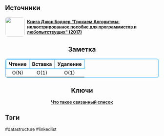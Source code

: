 <h2 align="left">Источники</h2>
<div style="text-align: left">
	<ul style="padding: 0; list-style-type: none; display: flex; flex-direction: column; align-items: left;">
		<li style="display: flex; align-items: center">
			<img
			style="border-radius: 8px; margin-right: 8px; width: 64px; height: 64px; object-fit: cover"
			src="https://sun9-66.userapi.com/impg/0EU1wKi6wb7bICeIybHZGXbbhQhMWCuKD17Ojg/eezAA62Ncd8.jpg?size=568x807&quality=96&sign=478cbc4e5938210f2e65a9b4b777aa3b&c_uniq_tag=lHWVO-zLzOIaSVLc-I3wdGdTIjS9PZqKJO2RifCccuw&type=album" />
			<strong><a href="https://vk.com/wall-43363264_386632">Книга Джон Боднер "Грокаем Алгоритмы: иллюстрированное пособие для программистов и любопытствущих" (2017)</a></strong>
	    </li>
	</ul>
</div>
<h2 align="center">Заметка</h2>
<center>
	<table style="border: #7DCFFF 2px solid; border-radius: 8px">
		<thead>
			<tr>
				<th style="border: #7DCFFF 2px solid; border-radius: 8px">Чтение</th>
				<th style="border: #7DCFFF 2px solid; border-radius: 8px">Вставка</th>
				<th style="border: #7DCFFF 2px solid; border-radius: 8px">Удаление</th>
			</tr>
		</thead>
		<tbody>
			<tr>
				<td align="center">O(N)</td>
				<td align="center">O(1)</td>
				<td align="center">O(1)</td>
			</tr>
		</tbody>
	</table>
</center>
<h2 align="center">Ключи</h2>
<div style="display: flex; align-items: flex-start;">
	<ul style="list-style-type: none; margin: 0; padding: 0; text-align: center; flex-grow: 1;">
		<li><strong><a href="obsidian://open?file=Data Structures/Linked List/Что такое связанный список">Что такое связанный список</a></strong></li>
	</ul>
</div>
<h2 align="left">Тэги</h2>
#datastructure #linkedlist